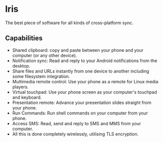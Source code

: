 # Iris

The best piece of software for all kinds of cross-platform sync.

## Capabilities

- Shared clipboard: copy and paste between your phone and your computer (or any other device).
- Notification sync: Read and reply to your Android notifications from the desktop.
- Share files and URLs instantly from one device to another including some filesystem integration.
- Multimedia remote control: Use your phone as a remote for Linux media players.
- Virtual touchpad: Use your phone screen as your computer's touchpad and keyboard.
- Presentation remote: Advance your presentation slides straight from your phone.
- Run Commands: Run shell commands on your computer from your phone.
- Access SMS: Read, send and reply to SMS and MMS from your computer.
- All this is done completely wirelessly, utilising TLS encryption.
